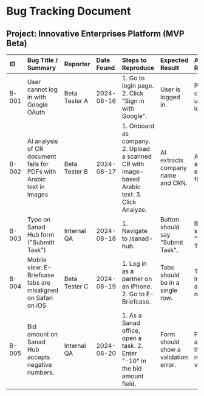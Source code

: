 
# Bug Tracking Document

## Project: Innovative Enterprises Platform (MVP Beta)

| ID  | Bug Title / Summary                               | Reporter      | Date Found | Steps to Reproduce                                        | Expected Result                     | Actual Result                      | Priority | Status      | Notes / Assigned To |
| :-- | :------------------------------------------------ | :------------ | :--------- | :-------------------------------------------------------- | :---------------------------------- | :--------------------------------- | :------- | :---------- | :------------------ |
| B-001 | User cannot log in with Google OAuth              | Beta Tester A | 2024-08-16 | 1. Go to login page. 2. Click "Sign in with Google".    | User is logged in.                  | Popup closes, user is not logged in. | High     | `Done`      | Anwar (Fixed in commit #abcd) |
| B-002 | AI analysis of CR document fails for PDFs with Arabic text in images | Beta Tester B | 2024-08-17 | 1. Onboard as company. 2. Upload a scanned CR with image-based Arabic text. 3. Click Analyze. | AI extracts company name and CRN. | AI returns an error or empty fields. | High     | `In Progress` | Anwar (Needs prompt enhancement) |
| B-003 | Typo on Sanad Hub form ("Submitt Task")        | Internal QA   | 2024-08-18 | 1. Navigate to /sanad-hub.                                | Button should say "Submit Task". | Button says "Submitt Task".        | Low      | `To Do`     | Frontend Team       |
| B-004 | Mobile view: E-Briefcase tabs are misaligned on Safari on iOS | Beta Tester C | 2024-08-19 | 1. Log in as a partner on an iPhone. 2. Go to E-Briefcase. | Tabs should be in a single row. | Tabs wrap incorrectly and overlap. | Medium   | `To Do`     | Frontend Team       |
| B-005 | Bid amount on Sanad Hub accepts negative numbers. | Internal QA   | 2024-08-20 | 1. As a Sanad office, open a task. 2. Enter "-10" in the bid amount field. | Form should show a validation error. | Form accepts the negative value. | High     | `Done`      | Frontend Team (Fixed in #efgh) |


